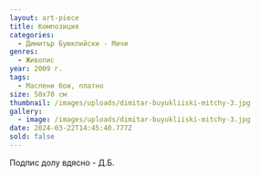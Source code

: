 ```yaml
---
layout: art-piece
title: Композиция
categories:
  - Димитър Буюклийски - Мичи
genres:
  - Живопис
year: 2009 г.
tags:
  - Маслени бои, платно
size: 50х70 см
thumbnail: /images/uploads/dimitar-buyukliiski-mitchy-3.jpg
gallery:
  - image: /images/uploads/dimitar-buyukliiski-mitchy-3.jpg
date: 2024-03-22T14:45:40.777Z
sold: false
---
```

Подпис долу вдясно - Д.Б.
